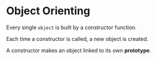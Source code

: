 # Object Orienting

Every single `object` is built by a constructor function.

Each time a constructor is called, a new object is created.

A constructor makes an object linked to its own **prototype**.

